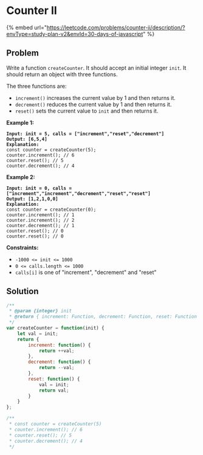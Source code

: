 # Counter II

{% embed url="https://leetcode.com/problems/counter-ii/description/?envType=study-plan-v2&envId=30-days-of-javascript" %}

## Problem

Write a function `createCounter`. It should accept an initial integer `init`. It should return an object with three functions.

The three functions are:

* `increment()` increases the current value by 1 and then returns it.
* `decrement()` reduces the current value by 1 and then returns it.
* `reset()` sets the current value to `init` and then returns it.

&#x20;

**Example 1:**

<pre><code><strong>Input: init = 5, calls = ["increment","reset","decrement"]
</strong><strong>Output: [6,5,4]
</strong><strong>Explanation:
</strong>const counter = createCounter(5);
counter.increment(); // 6
counter.reset(); // 5
counter.decrement(); // 4
</code></pre>

**Example 2:**

<pre><code><strong>Input: init = 0, calls = ["increment","increment","decrement","reset","reset"]
</strong><strong>Output: [1,2,1,0,0]
</strong><strong>Explanation:
</strong>const counter = createCounter(0);
counter.increment(); // 1
counter.increment(); // 2
counter.decrement(); // 1
counter.reset(); // 0
counter.reset(); // 0
</code></pre>

&#x20;

**Constraints:**

* `-1000 <= init <= 1000`
* `0 <= calls.length <= 1000`
* `calls[i]` is one of "increment", "decrement" and "reset"

## Solution

```javascript
/**
 * @param {integer} init
 * @return { increment: Function, decrement: Function, reset: Function }
 */
var createCounter = function(init) {
    let val = init;
    return {
        increment: function() {
            return ++val;
        },
        decrement: function() {
            return --val;
        },
        reset: function() {
            val = init;
            return val;
        }
    }
};

/**
 * const counter = createCounter(5)
 * counter.increment(); // 6
 * counter.reset(); // 5
 * counter.decrement(); // 4
 */
```
